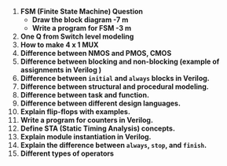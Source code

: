 1. **FSM (Finite State Machine) Question**   
   - **Draw the block diagram -7 m**
   - **Write a program for FSM -3 m**
2. **One Q from Switch level modeling**
3. **How to make 4 x 1 MUX**
4. **Difference between NMOS and PMOS, CMOS** 
5. **Difference between blocking and non-blocking (example of assignments in Verilog )**
6. **Difference between `initial` and `always` blocks in Verilog.**  
7. **Difference between structural and procedural modeling.**  
8. **Difference between  task and function.**
9. **Difference between different design languages.**  
10. **Explain flip-flops with examples.**  
11. **Write a program for counters in Verilog.**
12. **Define STA (Static Timing Analysis) concepts.**
13. **Explain module instantiation in Verilog.**  
14. **Explain the difference between `always`, `stop`, and `finish`.**  
15. **Different types of operators** 

